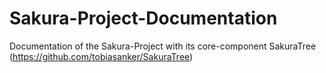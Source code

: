 # Sakura-Project-Documentation
Documentation of the Sakura-Project with its core-component SakuraTree (https://github.com/tobiasanker/SakuraTree)
